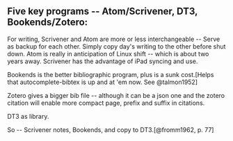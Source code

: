 
## Five key programs -- Atom/Scrivener, DT3, Bookends/Zotero:

For writing, Scrivener and Atom are more or less interchangeable -- Serve as backup for each other. Simply  copy day's writing to the other before shut down. Atom is really in anticipation of Linux shift -- which is about two years away. Scrivener has the advantage of iPad syncing and use.

Bookends is the better bibliographic program, plus is a sunk cost.[Helps that autocomplete-bibtex is up and at 'em now. See @talmon1952]

Zotero gives a bigger bib file -- although it can be a json one and the zotero citation will enable more compact page, prefix and suffix in citations.

DT3 as library.

<!-- Should I take notes in DT3? -->

So -- Scrivener notes, Bookends, and copy to DT3.[@fromm1962, p. 77]

<!--#computer-->
